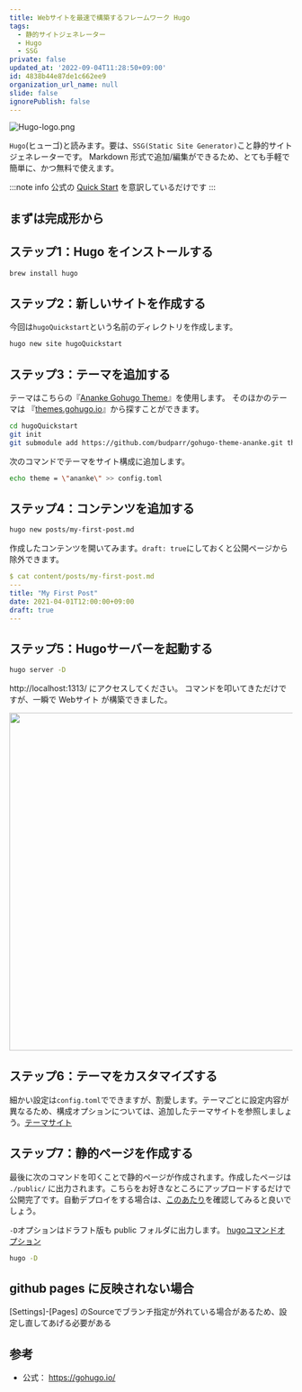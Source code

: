 ```yaml
---
title: Webサイトを最速で構築するフレームワーク Hugo
tags:
  - 静的サイトジェネレーター
  - Hugo
  - SSG
private: false
updated_at: '2022-09-04T11:28:50+09:00'
id: 4838b44e87de1c662ee9
organization_url_name: null
slide: false
ignorePublish: false
---
```

![Hugo-logo.png](https://qiita-image-store.s3.ap-northeast-1.amazonaws.com/0/59081/e2b693ff-b71e-34d3-7e76-51a080e286ce.png)

`Hugo`(ヒューゴ)と読みます。要は、`SSG(Static Site Generator)`こと静的サイトジェネレーターです。 Markdown 形式で追加/編集ができるため、とても手軽で簡単に、かつ無料で使えます。

:::note info 
公式の [Quick Start](https://gohugo.io/getting-started/quick-start/) を意訳しているだけです
:::

## まずは完成形から



## ステップ1：Hugo をインストールする

```bash
brew install hugo
```

## ステップ2：新しいサイトを作成する

今回は`hugoQuickstart`という名前のディレクトリを作成します。

```bash
hugo new site hugoQuickstart
```

## ステップ3：テーマを追加する

テーマはこちらの『[Ananke Gohugo Theme](https://themes.gohugo.io/gohugo-theme-ananke/)』を使用します。
そのほかのテーマは 『[themes.gohugo.io](https://themes.gohugo.io/)』から探すことができます。

```bash
cd hugoQuickstart
git init
git submodule add https://github.com/budparr/gohugo-theme-ananke.git themes/ananke
```

次のコマンドでテーマをサイト構成に追加します。

```bash
echo theme = \"ananke\" >> config.toml
```

## ステップ4：コンテンツを追加する

```bash
hugo new posts/my-first-post.md
```

作成したコンテンツを開いてみます。`draft: true`にしておくと公開ページから除外できます。

```yaml
$ cat content/posts/my-first-post.md 
---
title: "My First Post"
date: 2021-04-01T12:00:00+09:00
draft: true
---
```

## ステップ5：Hugoサーバーを起動する

```bash
hugo server -D
```

http://localhost:1313/ にアクセスしてください。
コマンドを叩いてきただけですが、一瞬で Webサイト が構築できました。

<img src="https://qiita-image-store.s3.ap-northeast-1.amazonaws.com/0/59081/80c1906a-851c-78a9-52a5-a75ad6a38b11.png" width=600px></img>

## ステップ6：テーマをカスタマイズする

細かい設定は`config.toml`でできますが、割愛します。テーマごとに設定内容が異なるため、構成オプションについては、追加したテーマサイトを参照しましょう。[テーマサイト](https://github.com/theNewDynamic/gohugo-theme-ananke)

## ステップ7：静的ページを作成する

最後に次のコマンドを叩くことで静的ページが作成されます。作成したページは `./public/` に出力されます。こちらをお好きなところにアップロードするだけで公開完了です。自動デプロイをする場合は、[このあたり](https://gohugo.io/hosting-and-deployment/)を確認してみると良いでしょう。

`-D`オプションはドラフト版も public フォルダに出力します。
[hugoコマンドオプション](https://gohugo.io/commands/hugo/)

```bash
hugo -D
```

## github pages に反映されない場合

[Settings]-[Pages]
のSourceでブランチ指定が外れている場合があるため、設定し直してあげる必要がある

## 参考

* 公式： https://gohugo.io/
